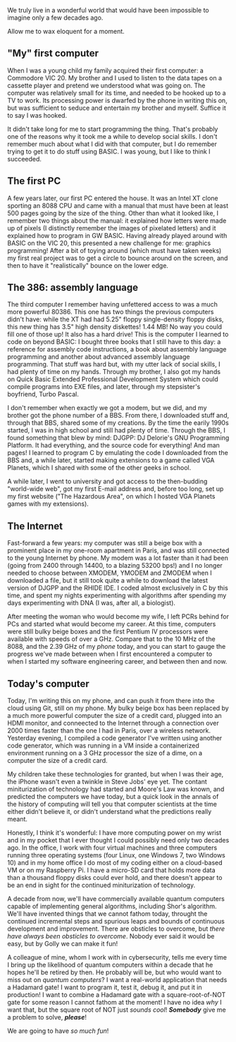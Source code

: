 We truly live in a wonderful world that would have been impossible to imagine only a few decades ago.

Allow me to wax eloquent for a moment.
<!--more-->
## "My" first computer
When I was a young child my family acquired their first computer: a Commodore VIC 20. My brother and I used to listen to the data tapes on a cassette player and pretend we understood what was going on. The computer was relatively small for its time, and needed to be hooked up to a TV to work. Its processing power is dwarfed by the phone in writing this on, but was sufficient to seduce and entertain my brother and myself. Suffice it to say I was hooked.

It didn't take long for me to start programming the thing. That's probably one of the reasons why it took me a while to develop social skills. I don't remember much about what I did with that computer, but I do remember trying to get it to do stuff using BASIC. I was young, but I like to think I succeeded.

## The first PC
A few years later, our first PC entered the house. It was an Intel XT clone sporting an 8088 CPU and came with a manual that must have been at least 500 pages going by the size of the thing. Other than what it looked like, I remember two things about the manual: it explained how letters were made up of pixels (I distinctly remember the images of pixelated letters) and it explained how to program in GW BASIC. Having already played around with BASIC on the VIC 20, this presented a new challenge for me: graphics programming! After a bit of toying around (which must have taken weeks) my first real project was to get a circle to bounce around on the screen, and then to have it "realistically" bounce on the lower edge.

## The 386: assembly language
The third computer I remember having unfettered access to was a much more powerful 80386. This one has two things the previous computers didn't have: while the XT had had 5.25" floppy single-density floppy disks, this new thing has 3.5" high density diskettes! 1.44 MB! No way you could fill one of those up! It also has a hard drive! This is the computer I learned to code on beyond BASIC: I bought three books that I still have to this day: a reference for assembly code instructions, a book about assembly language programming and another about advanced assembly language programming. That stuff was hard but, with my utter lack of social skills, I had plenty of time on my hands. Through my brother, I also got my hands on Quick Basic Extended Professional Development System which could compile programs into EXE files, and later, through my stepsister's boyfriend, Turbo Pascal.

I don't remember when exactly we got a modem, but we did, and my brother got the phone number of a BBS. From there, I downloaded stuff and, through that BBS, shared some of my creations. By the time the earily 1990s started, I was in high school and still had plenty of time. Through the BBS, I found something that blew by mind: DJGPP: DJ Delorie's GNU Programming Platform. It had everything, and the source code for everything! And man pages! I learned to program C by emulating the code I downloaded from the BBS and, a while later, started making extensions to a game called VGA Planets, which I shared with some of the other geeks in school.

A while later, I went to university and got access to the then-budding "world-wide web", got my first E-mail address and, before too long, set up my first website ("The Hazardous Area", on which I hosted VGA Planets games with my extensions).

## The Internet
Fast-forward a few years: my computer was still a beige box with a prominent place in my one-room apartment in Paris, and was still connected to the young Internet by phone. My modem was a lot faster than it had been (going from 2400 through 14400, to a blazing 53200 bps!) and I no longer needed to choose between XMODEM, YMODEM and ZMODEM when I downloaded a file, but it still took quite a while to download the latest version of DJGPP and the RHIDE IDE. I coded almost exclusively in C by this time, and spent my nights experimenting with algorithms after spending my days experimenting with DNA (I was, after all, a biologist).

After meeting the woman who would become my wife, I left PCRs behind for PCs and started what would become my career. At this time, computers were still bulky beige boxes and the first Pentium IV processors were available with speeds of over a GHz. Compare that to the 10 MHz of the 8088, and the 2.39 GHz of my *phone* today, and you can start to gauge the progress we've made between when I first encountered a computer to when I started my software engineering career, and between then and now.

## Today's computer
Today, I'm writing this on my phone, and can push it from there into the cloud using Git, still on my phone. My bulky beige box has been replaced by a much more powerful computer the size of a credit card, plugged into an HDMI monitor, and conneected to the Internet through a connection over 2000 times faster than the one I had in Paris, over a wireless network. Yesterday evening, I compiled a code generator I've written using another code generator, which was running in a VM inside a containerized environment running on a 3 GHz processor the size of a dime, on a computer the size of a credit card.

My children take these technologies for granted, but when I was their age, the iPhone wasn't even a twinkle in Steve Jobs' eye yet. The contant miniturization of technology had started and Moore's Law was known, and predicted the computers we have today, but a quick look in the annals of the history of computing will tell you that computer scientists at the time either didn't believe it, or didn't understand what the predictions really meant.

Honestly, I think it's wonderful: I have more computing power on my wrist and in my pocket that I ever thought I could possibly need only two decades ago. In the office, I work with four virtual machines and three computers running three operating systems (four Linux, one Windows 7, two Windows 10) and in my home office I do most of my coding either on a cloud-based VM or on my Raspberry Pi. I have a micro-SD card that holds more data than a thousand floppy disks could ever hold, and there doesn't appear to be an end in sight for the continued miniturization of technology.

A decade from now, we'll have commercially available quantum computers capable of implementing general algorithms, including Shor's algorithm. We'll have invented things that we cannot fathom today, throught the continued incremental steps and spurious leaps and bounds of continuous development and improvement. There are obsticles to overcome, but *there have always been obsticles to overcome*. Nobody ever said it would be easy, but by Golly we can make it fun!

A colleague of mine, whom I work with in cybersecurity, tells me every time I bring up the likelihood of quantum computers within a decade that he hopes he'll be retired by then. He probably will be, but who would want to miss out on *quantum computers*? I want a real-world application that needs a Hadamard gate! I want to program it, test it, debug it, and put it in production! I want to combine a Hadamard gate with a square-root-of-NOT gate for some reason I cannot fathom at the moment! I have no idea *why* I want that, but the square root of NOT just *sounds cool*! ***Somebody*** give me a problem to solve, ***please***!

We are going to have *so much fun*!